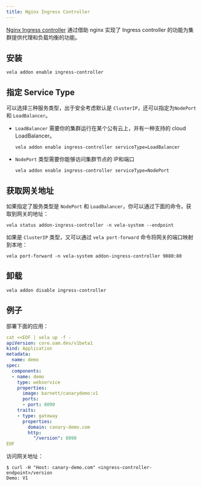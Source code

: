 ```yaml
---
title: Nginx Ingress Controller
---
```


[Nginx Ingress controller](https://kubernetes.github.io/ingress-nginx/) 通过借助 nginx 实现了 Ingress controller 的功能为集群提供代理和负载均衡的功能。

##  安装

```shell
vela addon enable ingress-controller
```

## 指定 Service Type

可以选择三种服务类型，出于安全考虑默认是 `ClusterIP`，还可以指定为`NodePort` 和 `LoadBalancer`。

- `LoadBalancer` 需要你的集群运行在某个公有云上，并有一种支持的 cloud LoadBalancer。
    ```shell script
    vela addon enable ingress-controller serviceType=LoadBalancer
    ```   
  
- `NodePort` 类型需要你能够访问集群节点的 IP和端口
    ```shell script
    vela addon enable ingress-controller serviceType=NodePort
    ```
  
## 获取网关地址

如果指定了服务类型是 `NodePort` 和 `LoadBalancer`，你可以通过下面的命令，获取到网关的地址：

```shell
vela status addon-ingress-controller -n vela-system --endpoint
```

如果是 `ClusterIP` 类型，又可以通过 `vela port-forward` 命令将网关的端口映射到本地：

```shell
vela port-forward -n vela-system addon-ingress-controller 9080:80
```

## 卸载

```shell
vela addon disable ingress-controller
```

## 例子

部署下面的应用：
```yaml
cat <<EOF | vela up -f -
apiVersion: core.oam.dev/v1beta1
kind: Application
metadata:
  name: demo
spec:
  components:
  - name: demo
    type: webservice
    properties:
      image: barnett/canarydemo:v1
      ports:
      - port: 8090
    traits:
    - type: gateway
      properties:
        domain: canary-demo.com
        http:
          "/version": 8090
EOF
```

访问网关地址：

```shell
$ curl -H "Host: canary-demo.com" <ingress-controller-endpoint>/version
Demo: V1
```



